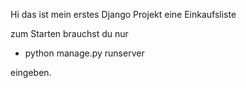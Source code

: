 Hi das ist mein erstes Django Projekt eine Einkaufsliste

zum Starten brauchst du nur

- python manage.py runserver

eingeben.

